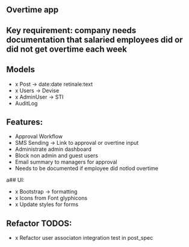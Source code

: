 ## Overtime app

## Key requirement: company needs documentation that salaried  employees did or did not get overtime each week

## Models
- x Post -> date:date retinale:text
- x Users -> Devise
- x AdminUser -> STI
- AuditLog

## Features: 
- Approval Workflow
- SMS Sending -> Link to approval or overtine input
- Administrate admin dashboard
- Block non admin and guest users
- Email summary to managers for approval 
- Needs to be documented if employee did notlod overtime

a## UI:
- x Bootstrap -> formatting
- x Icons from Font glyphicons
- x Update styles for forms

## Refactor TODOS:
- x Refactor user associaton integration test in post_spec

